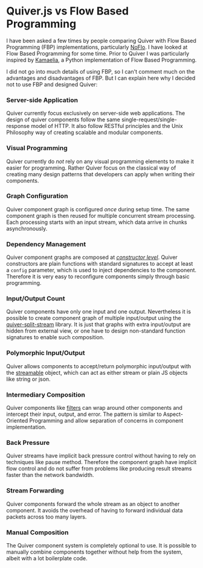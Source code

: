 
Quiver.js vs Flow Based Programming
===================================

I have been asked a few times by people comparing Quiver with Flow Based Programming (FBP) implementations, particularly [NoFlo](http://noflojs.org/). I have looked at Flow Based Programming for some time. Prior to Quiver I was particularly inspired by [Kamaelia](http://www.kamaelia.org/Home.html), a Python implementation of Flow Based Programming. 

I did not go into much details of using FBP, so I can't comment much on the advantages and disadvantages of FBP. But I can explain here why I decided not to use FBP and designed Quiver:


### Server-side Application

Quiver currently focus exclusively on server-side web applications. The design of quiver components follow the same single-request/single-response model of HTTP. It also follow RESTful principles and the Unix Philosophy way of creating scalable and modular components.


### Visual Programming

Quiver currently do _not_ rely on any visual programming elements to make it easier for programming. Rather Quiver focus on the classical way of creating many design patterns that developers can apply when writing their components.


### Graph Configuration

Quiver component graph is configured _once_ during setup time. The same component graph is then reused for multiple concurrent stream processing. Each processing starts with an input stream, which data arrive in chunks asynchronously.


### Dependency Management

Quiver component graphs are composed at [_constructor level_](core/04-handler-builder.md). Quiver constructors are plain functions with standard signatures to accept at least a `config` parameter, which is used to inject dependencies to the component. Therefore it is very easy to reconfigure components simply through basic programming.


### Input/Output Count

Quiver components have only one input and one output. Nevertheless it is possible to create component graph of multiple input/output using the [quiver-split-stream](https://github.com/quiverjs/split-stream) library. It is just that graphs with extra input/output are hidden from external view, or one have to design non-standard function signatures to enable such composition.


### Polymorphic Input/Output

Quiver allows components to accept/return polymorphic input/output with the [streamable](core/02-streamable.md) object, which can act as either stream or plain JS objects like string or json.


### Intermediary Composition

Quiver components like [filters](core/05-filter.md) can wrap around other components and intercept their input, output, and error. The pattern is similar to Aspect-Oriented Programming and allow separation of concerns in component implementation.


### Back Pressure

Quiver streams have implicit back pressure control without having to rely on techniques like pause method. Therefore the component graph have implicit flow control and do not suffer from problems like producing result streams faster than the network bandwidth.


### Stream Forwarding

Quiver components forward the whole stream as an object to another component. It avoids the overhead of having to forward individual data packets across too many layers.


### Manual Composition

The Quiver component system is completely optional to use. It is possible to manually combine components together without help from the system, albeit with a lot boilerplate code.